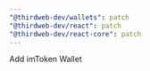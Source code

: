 ```yaml
---
"@thirdweb-dev/wallets": patch
"@thirdweb-dev/react": patch
"@thirdweb-dev/react-core": patch
---
```


Add imToken Wallet
